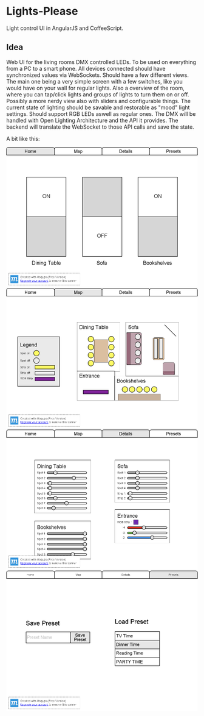 Lights-Please
=============

Light control UI in AngularJS and CoffeeScript.

Idea
----

Web UI for the living rooms DMX controlled LEDs. To be used on everything from a PC to a smart phone. All devices connected should have synchronized values via WebSockets. Should have a few different views. The main one being a very simple screen with a few switches, like you would have on your wall for regular lights. Also a overview of the room, where you can tap/click lights and groups of lights to turn them on or off. Possibly a more nerdy view also with sliders and configurable things. The current state of lighting should be savable and restorable as "mood" light settings. Should support RGB LEDs aswell as regular ones. The DMX will be handled with Open Lighting Architecture and the API it provides. The backend will translate the WebSocket to those API calls and save the state.

A bit like this:

![Main Page](https://raw.githubusercontent.com/JuhaniImberg/lights-please/master/mockup/Main_Page.png)
![Map Page](https://raw.githubusercontent.com/JuhaniImberg/lights-please/master/mockup/Map_Page.png)
![Details Page](https://raw.githubusercontent.com/JuhaniImberg/lights-please/master/mockup/Details_Page.png)
![Presets Page](https://raw.githubusercontent.com/JuhaniImberg/lights-please/master/mockup/Presets_Page.png)

